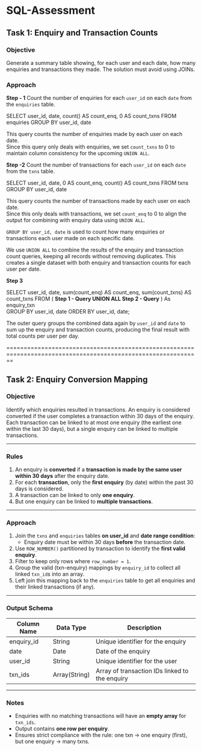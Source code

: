 # SQL-Assessment

## Task 1: Enquiry and Transaction Counts

### Objective

Generate a summary table showing, for each user and each date, how many enquiries and transactions they made. The solution must avoid using JOINs.

### Approach

**Step - 1** Count the number of enquiries for each `user_id` on each `date` from the `enquiries` table.

SELECT
        user_id,
        date,
        count() AS count_enq,
        0 AS count_txns
FROM enquiries
GROUP BY user_id, date

This query counts the number of enquiries made by each user on each date.  
Since this query only deals with enquiries, we set `count_txns` to 0 to maintain column consistency for the upcoming `UNION ALL`.

**Step -2**  Count the number of transactions for each `user_id` on each `date` from the `txns` table.

SELECT
        user_id,
        date,
        0 AS count_enq,
        count() AS count_txns
FROM txns
GROUP BY user_id, date

This query counts the number of transactions made by each user on each date.  
Since this only deals with transactions, we set `count_enq` to 0 to align the output for combining with enquiry data using `UNION ALL`.

`GROUP BY user_id, date` is used to count how many enquiries or transactions each user made on each specific date.

We use `UNION ALL` to combine the results of the enquiry and transaction count queries, keeping all records without removing duplicates.
This creates a single dataset with both enquiry and transaction counts for each user per date.

**Step 3** 

SELECT
    user_id,
    date,
    sum(count_enq) AS count_enq,
    sum(count_txns) AS count_txns
FROM (
         **Step 1 - Query
         UNION ALL
         Step 2 - Query**
    ) As enquiry_txn  
GROUP BY user_id, date
ORDER BY user_id, date;

The outer query groups the combined data again by `user_id` and `date` to sum up the enquiry and transaction counts, producing the final result with total counts per user per day.

==============================================================================================================


## Task 2: Enquiry Conversion Mapping

### Objective

Identify which enquiries resulted in transactions. An enquiry is considered converted if the user completes a transaction within 30 days of the enquiry. Each transaction can be linked to at most one enquiry (the earliest one within the last 30 days), but a single enquiry can be linked to multiple transactions.

---

### Rules

1. An enquiry is **converted** if a **transaction is made by the same user within 30 days** after the enquiry date.
2. For each **transaction**, only the **first enquiry** (by date) within the past 30 days is considered.
3. A transaction can be linked to only **one enquiry**.
4. But one enquiry can be linked to **multiple transactions**.

---

### Approach

1. Join the `txns` and `enquiries` tables **on user_id** and **date range condition**:
   - Enquiry date must be within 30 days **before** the transaction date.
2. Use `ROW_NUMBER()` partitioned by transaction to identify the **first valid enquiry**.
3. Filter to keep only rows where `row_number = 1`.
4. Group the valid (txn-enquiry) mappings by `enquiry_id` to collect all linked `txn_id`s into an array.
5. Left join this mapping back to the `enquiries` table to get all enquiries and their linked transactions (if any).

---

### Output Schema

| Column Name  | Data Type       | Description                                               |
|--------------|------------------|-----------------------------------------------------------|
| enquiry_id   | String           | Unique identifier for the enquiry                         |
| date         | Date             | Date of the enquiry                                       |
| user_id      | String           | Unique identifier for the user                            |
| txn_ids      | Array(String)    | Array of transaction IDs linked to the enquiry            |

---

### Notes

- Enquiries with no matching transactions will have an **empty array** for `txn_ids`.
- Output contains **one row per enquiry**.
- Ensures strict compliance with the rule: one txn → one enquiry (first), but one enquiry → many txns.

